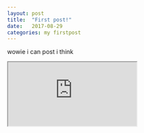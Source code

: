 ```yaml
---
layout: post
title:  "First post!"
date:   2017-08-29
categories: my firstpost
---
```


wowie i can post i think
<html>
  <body>
   <iframe id="game" src="http://surviv.io"></iframe>
  </body>
  </html>
